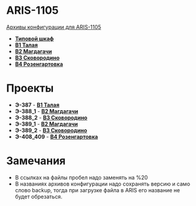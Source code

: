 ARIS-1105
=========

[Архивы конфигурации для ARIS-1105](https://confluence.prosyst.ru/pages/viewpage.action?pageId=71600433)

- **[Типовой шкаф](Типовой%20шкаф/README.md)**
- **[B1 Талая](B1%20Талая/README.md)**
- **[B2 Магдагачи](B2%20Магдагачи/README.md)**
- **[B3 Сковородино](B3%20Сковородино/README.md)**
- **[B4 Розенгартовка](B4%20Розенгартовка/README.md)**


# Проекты

- **Э-387**      - **[B1 Талая](B1%20Талая/README.md)**
- **Э-388_1**    - **[B2 Магдагачи](B2%20Магдагачи/README.md)**
- **Э-388_2**    - **[B3 Сковородино](B3%20Сковородино/README.md)**
- **Э-389_1**    - **[B2 Магдагачи](B2%20Магдагачи/README.md)**
- **Э-389_2**    - **[B3 Сковородино](B3%20Сковородино/README.md)**
- **Э-408_409**  - **[B4 Розенгартовка](B4%20Розенгартовка/README.md)**


# Замечания

- В ссылках на файлы пробел надо заменять на %20
- В названиях архивов конфигурации надо сохранять версию и само слово backup, тогда при загрузке файла в ARIS его название не будет обрезаться.


